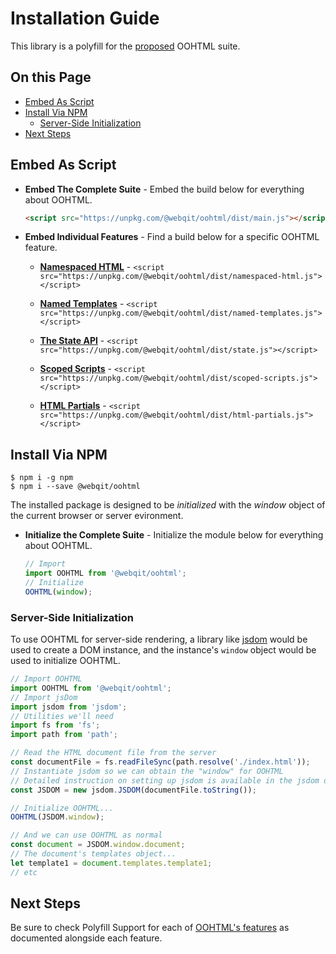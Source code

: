 # Installation Guide
This library is a polyfill for the [proposed](https://discourse.wicg.io/t/proposal-chtml/4716) OOHTML suite.

## On this Page
+ [Embed As Script](#embed-as-script)
+ [Install Via NPM](#install-via-npm)
  + [Server-Side Initialization](#server-side-initialization)
+ [Next Steps](#next-steps)

## Embed As Script 

+ **Embed The Complete Suite** - Embed the build below for everything about OOHTML.

  ```html
  <script src="https://unpkg.com/@webqit/oohtml/dist/main.js"></script>
  ```

+ **Embed Individual Features** - Find a build below for a specific OOHTML feature.

  + **[Namespaced HTML](../namespaced-html/README.md)** - `<script src="https://unpkg.com/@webqit/oohtml/dist/namespaced-html.js"></script>`

  + **[Named Templates](../named-templates/README.md)** - `<script src="https://unpkg.com/@webqit/oohtml/dist/named-templates.js"></script>`

  + **[The State API](../the-state-api/README.md)** - `<script src="https://unpkg.com/@webqit/oohtml/dist/state.js"></script>`

  + **[Scoped Scripts](../scoped-scripts/README.md)** - `<script src="https://unpkg.com/@webqit/oohtml/dist/scoped-scripts.js"></script>`

  + **[HTML Partials](../html-partials/README.md)** - `<script src="https://unpkg.com/@webqit/oohtml/dist/html-partials.js"></script>`

## Install Via NPM

```text
$ npm i -g npm
$ npm i --save @webqit/oohtml
```

The installed package is designed to be *initialized* with the *window* object of the current browser or server evironment.

+ **Initialize the Complete Suite** - Initialize the module below for everything about OOHTML.

  ```js
  // Import
  import OOHTML from '@webqit/oohtml';
  // Initialize
  OOHTML(window);
  ```

### Server-Side Initialization
To use OOHTML for server-side rendering, a library like [jsdom](https://github.com/jsdom/jsdom) would be used to create a DOM instance, and the instance's `window` object would be used to initialize OOHTML.

```js
// Import OOHTML
import OOHTML from '@webqit/oohtml';
// Import jsDom
import jsdom from 'jsdom';
// Utilities we'll need
import fs from 'fs';
import path from 'path';

// Read the HTML document file from the server
const documentFile = fs.readFileSync(path.resolve('./index.html'));
// Instantiate jsdom so we can obtain the "window" for OOHTML
// Detailed instruction on setting up jsdom is available in the jsdom docs
const JSDOM = new jsdom.JSDOM(documentFile.toString());

// Initialize OOHTML...
OOHTML(JSDOM.window);

// And we can use OOHTML as normal
const document = JSDOM.window.document;
// The document's templates object...
let template1 = document.templates.template1;
// etc
```

## Next Steps
Be sure to check Polyfill Support for each of [OOHTML's features](../README.md) as documented alongside each feature.



